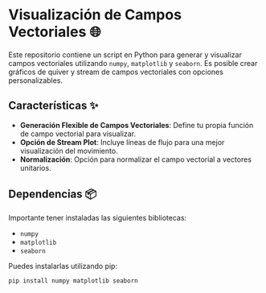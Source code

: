 # Visualización de Campos Vectoriales 🌐

Este repositorio contiene un script en Python para generar y visualizar campos vectoriales utilizando `numpy`, `matplotlib` y `seaborn`. Es posible crear gráficos de quiver y stream de campos vectoriales con opciones personalizables.

## Características ✨

- **Generación Flexible de Campos Vectoriales**: Define tu propia función de campo vectorial para visualizar.
- **Opción de Stream Plot**: Incluye líneas de flujo para una mejor visualización del movimiento.
- **Normalización**: Opción para normalizar el campo vectorial a vectores unitarios.
  
## Dependencias 📦
Importante tener instaladas las siguientes bibliotecas:

- `numpy`
- `matplotlib`
- `seaborn`

Puedes instalarlas utilizando pip:

```sh
pip install numpy matplotlib seaborn

